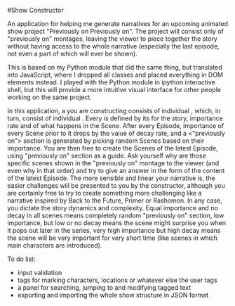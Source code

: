 #Show Constructor

An application for helping me generate narratives for an upcoming animated show project "Previously on Previously on". The project will consist only of "previously on" montages, leaving the viewer to piece together the story without having access to the whole narrative (especially the last episode, not even a part of which will ever be shown).

This is based on my Python module that did the same thing, but translated into JavaScript, where I dropped all classes and placed everything in DOM elements instead. I played with the Python module in ipython interactive shell, but this will provide a more intuitive visual interface for other people working on the same project.

In this application, a <Show> you are constructing consists of individual <Episodes>, which, in turn, consist of individual <Scenes>. Every <Scene> is defined by its <importance> for the story, importance <decay> rate and <description> of what happens in the Scene. After every Episode, importance of every Scene prior to it drops by the value of decay rate, and a <"previously on"> section is generated by picking random Scenes based on their importance. You are then free to create the Scenes of the latest Episode, using "previously on" section as a guide. Ask yourself why are those specific scenes shown in the "previously on" montage to the viewer (and even why in that order) and try to give an answer in the form of the content of the latest Episode. The more sensible and linear your narrative is, the easier challenges will be presented to you by the constructor, although you are certainly free to try to create something more challenging like a narrative inspired by Back to the Future, Primer or Rashomon. In any case, you dictate the story dynamics and complexity. Equal importance and no decay in all scenes means completely random "previously on" section, low importance, but low or no decay means the scene might surprise you when it pops out later in the series, very high importance but high decay means the scene will be very important for very short time (like scenes in which main characters are introduced).

To do list:
- input validation
- tags for marking characters, locations or whatever else the user tags
- a panel for searching, jumping to and modifying tagged text
- exporting and importing the whole show structure in JSON format
